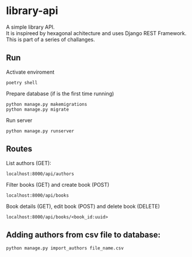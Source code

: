 # library-api
A simple library API. \
It is inspireed by hexagonal achitecture and uses Django REST Framework.\
This is part of a series of challanges.

## Run

Activate enviroment
```
poetry shell
```

Prepare database (if is the first time running)
```
python manage.py makemigrations
python manage.py migrate
```

Run server
```
python manage.py runserver
```

## Routes

List authors (GET):
```
localhost:8000/api/authors
```

Filter books (GET) and create book (POST)
```
localhost:8000/api/books
```

Book details (GET), edit book (POST) and delete book (DELETE)
```
localhost:8000/api/books/<book_id:uuid>
```


## Adding authors from csv file to database:
```
python manage.py import_authors file_name.csv
```
